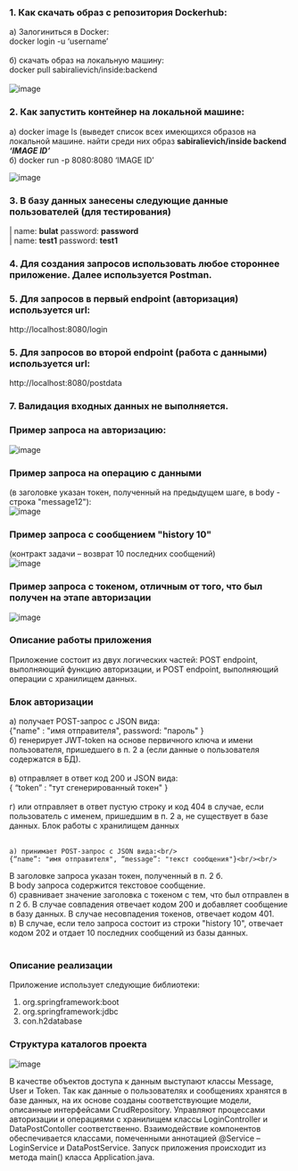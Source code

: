 ### 1. Как скачать образ с репозитория Dockerhub:<br/>
а)  Залогиниться в Docker:<br/>
      docker login -u ‘username’<br/><br/>
б)  скачать образ на локальную машину:<br/>
docker pull sabiralievich/inside:backend<br/><br/>
![image](https://user-images.githubusercontent.com/84394882/143308680-4bc7f91f-6172-4f66-8b41-8ef13b892cdb.png)

  
### 2. Как запустить контейнер на локальной машине:<br/>
  а)  docker image ls (выведет список всех имеющихся образов на локальной машине. найти среди них образ **sabiralievich/inside   backend   _‘IMAGE ID’_**<br/>
  б)  docker run -p 8080:8080 ‘IMAGE ID’<br/>
  
  ![image](https://user-images.githubusercontent.com/84394882/143307700-d27753ed-b5a4-40da-b304-96c908f7fe6b.png)


### 3. В базу данных занесены следующие данные пользователей (для тестирования)<br/>
| name: **bulat** password: **password**<br/>
| name: **test1** password: **test1**<br/>

### 4. Для создания запросов использовать любое стороннее приложение. Далее используется Postman.

### 5. Для запросов в первый endpoint (авторизация) используется url: <br/>
http://localhost:8080/login<br/>

### 5. Для запросов во второй endpoint (работа с данными) используется url:<br/>
http://localhost:8080/postdata<br/>

### 7. Валидация входных данных не выполняется.<br/>

### Пример запроса на авторизацию:<br/>
![image](https://user-images.githubusercontent.com/84394882/143309097-995b7693-16e4-4d7d-9c73-be0f05b79dc7.png)

### Пример запроса на операцию с данными <br/>
(в заголовке указан токен, полученный на предыдущем шаге, в body - строка "message12"):<br/>
![image](https://user-images.githubusercontent.com/84394882/143309160-2e31b990-4f33-47f3-ba47-06c3c79ed3ce.png)

### Пример запроса с сообщением "history 10" <br/>
(контракт задачи – возврат 10 последних сообщений)<br/>
![image](https://user-images.githubusercontent.com/84394882/143309211-ce55dba7-e4db-4b5e-9f14-959bf96c8a1a.png)

### Пример запроса с токеном, отличным от того, что был получен на этапе авторизации<br/>
![image](https://user-images.githubusercontent.com/84394882/143309238-d660a64a-c190-43b2-a53f-53b7013a3670.png)

### Описание работы приложения<br/>
Приложение состоит из двух логических частей: POST endpoint, выполняющий функцию авторизации, и POST endpoint, выполняющий операции с хранилищем данных.<br/>
### Блок авторизации<br/>

а) получает POST-запрос с JSON вида:<br/>
{"name" : "имя отправителя", password: "пароль" }<br/>
	б) генерирует JWT-token на основе первичного ключа и имени пользователя, пришедшего в п. 2 а (если данные о пользователя содержатся в БД). <br/><br/>
	в) отправляет в ответ код 200 и JSON вида:<br/>
{ “token” : "тут сгенерированный токен" }<br/><br/>
	г) или отправляет в ответ пустую строку и код 404 в случае, если пользователь с именем, пришедшим в п. 2 а, не существует в базе данных.
Блок работы с хранилищем данных<br/><br/>

	а) принимает POST-запрос с JSON вида:<br/>
	{“name”: "имя отправителя", “message”: "текст сообщения"}<br/><br/>
В заголовке запроса указан токен, полученный в п. 2 б.<br/>
В body запроса содержится текстовое сообщение.<br/>
	б) сравнивает значение заголовка с токеном с тем, что был отправлен в п 2 б. В случае совпадения отвечает кодом 200 и добавляет сообщение в базу данных. В случае несовпадения токенов, отвечает кодом 401.<br/>
	в) В случае, если тело запроса состоит из строки "history 10", отвечает кодом 202 и отдает 10 последних сообщений из базы данных.<br/>
 
### Описание реализации<br/>

Приложение использует следующие библиотеки:<br/>
1. org.springframework:boot<br/>
2. org.springframework:jdbc<br/>
3. con.h2database<br/>

### Структура каталогов проекта<br/>
 ![image](https://user-images.githubusercontent.com/84394882/143312217-6499986d-731f-4662-a51b-acc701910165.png)


В качестве объектов доступа к данным выступают классы Message, User и Token. Так как данные о пользователях и сообщениях хранятся в базе данных, на их основе созданы соответствующие модели, описанные интерфейсами CrudRepository. Управляют процессами авторизации и операциями с хранилищем классы LoginController и DataPostContoller соответственно. Взаимодействие компонентов обеспечивается классами, помеченными аннотацией @Service – LoginService и DataPostService. Запуск приложения происходит из метода main() класса Application.java.











